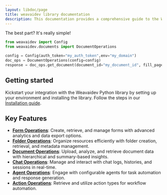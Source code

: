 ```yaml
---
layout: libdoc/page
title: weavaidev library documentation
description: This documentation provides a comprehensive guide to the Weavaidev Python library, tailored to enhance interactions with the Weav.ai platform. This library delivers powerful APIs and streamlined workflows, enabling seamless integration, automation, and customization for your applications.
---
```

The best part? It's really simple!

```python
from weavaidev import Config
from weavaidev.documents import DocumentOperations

config = Config(auth_token="my_auth_token",env="my_domain")
doc_ops = DocumentOperations(config=config)
response = doc_ops.get_document(document_id="my_document_id", fill_pages=True)
```


## **Getting started** 
Kickstart your integration with the Weavaidev Python library by setting up your environment and installing the library. Follow the steps in our [Installation guide](setup).

## **Key Features**
- [**Form Operations**](form_operations): Create, retrieve, and manage forms with advanced analytics and data export options.
- [**Folder Operations**](folder_operations): Organize resources efficiently with folder creation, retrieval, and metadata management.
- [**Document Operations**](document_operations): Upload, analyze, and retrieve document data with hierarchical and summary-based insights.
- [**Chat Operations**](chat_operations): Manage and interact with chat logs, histories, and sessions in real-time.
- [**Agent Operations**](agent_operations): Engage with configurable agents for task automation and response generation.
- [**Action Operations**](action_operations): Retrieve and utilize action types for workflow automation.


